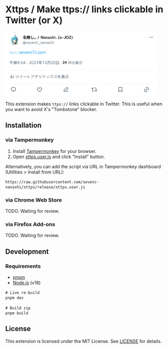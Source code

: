 # Xttps / Make ttps:// links clickable in Twitter (or X)

![demo](./demo.png)

This extension makes `ttps://` links clickable in Twitter.
This is useful when you want to avoid X's "Tombstone" blocker.

## Installation

### via Tampermonkey

1. Install [Tampermonkey](https://www.tampermonkey.net/) for your browser.
2. Open [xttps.user.js](https://github.com/sevenc-nanashi/xttps/raw/release/xttps.user.js) and click "Install" button.

Alternatively, you can add the script via URL in Tampermonkey dashboard (Utilities > Install from URL):
```
https://raw.githubusercontent.com/sevenc-nanashi/xttps/release/xttps.user.js
```

### via Chrome Web Store

TODO. Waiting for review.

### via Firefox Add-ons

TODO. Waiting for review.

## Development

### Requirements

- [pnpm](https://pnpm.io/)
- [Node.js](https://nodejs.org/) (v18)

```
# Live re-build
pnpm dev

# Build zip
pnpm build
```

## License

This extension is licensed under the MIT License. See [LICENSE](LICENSE) for details.

